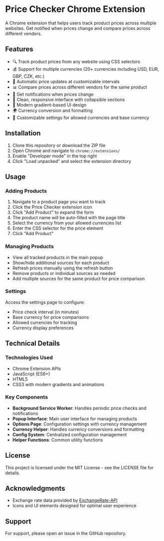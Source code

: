 # Price Checker Chrome Extension

A Chrome extension that helps users track product prices across multiple websites. Get notified when prices change and compare prices across different vendors.

## Features

- 🔍 Track product prices from any website using CSS selectors
- 💰 Support for multiple currencies (20+ currencies including USD, EUR, GBP, CZK, etc.)
- 🔄 Automatic price updates at customizable intervals
- 📊 Compare prices across different vendors for the same product
- 🔔 Get notifications when prices change
- 📱 Clean, responsive interface with collapsible sections
- 🎨 Modern gradient-based UI design
- 🌍 Currency conversion and formatting
- 🔧 Customizable settings for allowed currencies and base currency

## Installation

1. Clone this repository or download the ZIP file
2. Open Chrome and navigate to `chrome://extensions/`
3. Enable "Developer mode" in the top right
4. Click "Load unpacked" and select the extension directory

## Usage

### Adding Products

1. Navigate to a product page you want to track
2. Click the Price Checker extension icon
3. Click "Add Product" to expand the form
4. The product name will be auto-filled with the page title
5. Select the currency from your allowed currencies list
6. Enter the CSS selector for the price element
7. Click "Add Product"

### Managing Products

- View all tracked products in the main popup
- Show/hide additional sources for each product
- Refresh prices manually using the refresh button
- Remove products or individual sources as needed
- Add multiple sources for the same product for price comparison

### Settings

Access the settings page to configure:
- Price check interval (in minutes)
- Base currency for price comparisons
- Allowed currencies for tracking
- Currency display preferences

## Technical Details

### Technologies Used

- Chrome Extension APIs
- JavaScript (ES6+)
- HTML5
- CSS3 with modern gradients and animations

### Key Components

- **Background Service Worker**: Handles periodic price checks and notifications
- **Popup Interface**: Main user interface for managing products
- **Options Page**: Configuration settings with currency management
- **Currency Helper**: Handles currency conversions and formatting
- **Config System**: Centralized configuration management
- **Helper Functions**: Common utility functions

## License

This project is licensed under the MIT License - see the LICENSE file for details.

## Acknowledgments

- Exchange rate data provided by [ExchangeRate-API](https://www.exchangerate-api.com/)
- Icons and UI elements designed for optimal user experience

## Support

For support, please open an issue in the GitHub repository.